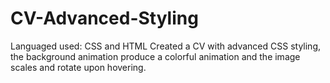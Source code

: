 # CV-Advanced-Styling
Languaged used: CSS and HTML
Created a CV with advanced CSS styling, the background animation produce a colorful animation and the image scales and rotate upon hovering.